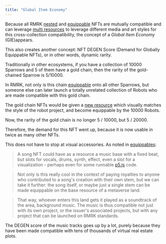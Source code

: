 ```yaml
---
title: "Global Item Economy"
---
```


Because all RMRK [nested](/lego1-nested) and [equippable](/lego25-equippable) NFTs are mutually
compatible and can leverage [multi resources](/lego2-multi-resource) to leverage different media and
art styles for this cross-collection compatibility, the concept of a _Global Item Economy_
(GIE)appears.

This also creates another concept: NFT DEGEN Score (Demand for Globally Equippable NFTs), or in
other words, dynamic rarity.

Traditionally in other ecosystems, if you have a collection of 10000 Sparrows and 5 of them have a
gold chain, then the rarity of the gold-chained Sparrow is 5/10000.

In RMRK, not only is this chain [equippable](/lego25-equippable) onto all other Sparrows, but
someone else can later launch a totally unrelated collection of Robots who are made compatible with
this gold chain.

The gold chain NFTs would be given a [new resource](/lego2-multi-resource) which visually matches
the style of the robot project, and become equippable by the 10000 Robots.

Now, the rarity of the gold chain is no longer 5 / 10000, but 5 / 20000.

Therefore, the demand for this NFT went up, because it is now usable in twice as many other NFTs.

This does not have to stop at visual accessories. As noted in [equippables](/lego25-equippable):

> A song NFT could have as a resource a music base with a fixed beat, but slots for vocals, drums,
> synth, effect, even a slot for a visualization - perhaps even for some runnable
> [p5.js](https://p5js.org/) code.

> Not only is this really cool in the context of paying royalties to anyone who contributed to a
> song's creation with their own stem, but we can take it further: the song itself, or maybe just a
> single stem can be made equippable on the base resource of a metaverse land.

> That way, whoever enters this land gets it played as a soundtrack of the area, background music.
> The music is thus compatible not just with its own project, or the issuer's associated projects,
> but with any project that can be launched on RMRK standards.

The DEGEN score of the music tracks goes up by a lot, purely because they have been made compatible
with tens of thousands of virtual real estate plots.
